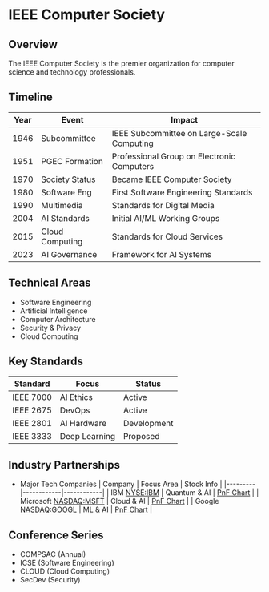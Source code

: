 # IEEE Computer Society

## Overview
The IEEE Computer Society is the premier organization for computer science and technology professionals.

## Timeline
| Year | Event | Impact |
|------|--------|---------|
| 1946 | Subcommittee | IEEE Subcommittee on Large-Scale Computing |
| 1951 | PGEC Formation | Professional Group on Electronic Computers |
| 1970 | Society Status | Became IEEE Computer Society |
| 1980 | Software Eng | First Software Engineering Standards |
| 1990 | Multimedia | Standards for Digital Media |
| 2004 | AI Standards | Initial AI/ML Working Groups |
| 2015 | Cloud Computing | Standards for Cloud Services |
| 2023 | AI Governance | Framework for AI Systems |

## Technical Areas
- Software Engineering
- Artificial Intelligence
- Computer Architecture
- Security & Privacy
- Cloud Computing

## Key Standards
| Standard | Focus | Status |
|----------|-------|---------|
| IEEE 7000 | AI Ethics | Active |
| IEEE 2675 | DevOps | Active |
| IEEE 2801 | AI Hardware | Development |
| IEEE 3333 | Deep Learning | Proposed |

## Industry Partnerships
- Major Tech Companies
  | Company | Focus Area | Stock Info |
  |---------|------------|------------|
  | IBM [NYSE:IBM](https://finance.yahoo.com/quote/IBM) | Quantum & AI | [PnF Chart](https://stockcharts.com/freecharts/pnf.php?c=ibm,p) |
  | Microsoft [NASDAQ:MSFT](https://finance.yahoo.com/quote/MSFT) | Cloud & AI | [PnF Chart](https://stockcharts.com/freecharts/pnf.php?c=msft,p) |
  | Google [NASDAQ:GOOGL](https://finance.yahoo.com/quote/GOOGL) | ML & AI | [PnF Chart](https://stockcharts.com/freecharts/pnf.php?c=googl,p) |

## Conference Series
- COMPSAC (Annual)
- ICSE (Software Engineering)
- CLOUD (Cloud Computing)
- SecDev (Security)
